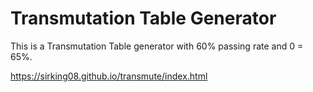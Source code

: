 # Transmutation Table Generator
This is a Transmutation Table generator with 60% passing rate and 0 = 65%.

https://sirking08.github.io/transmute/index.html
